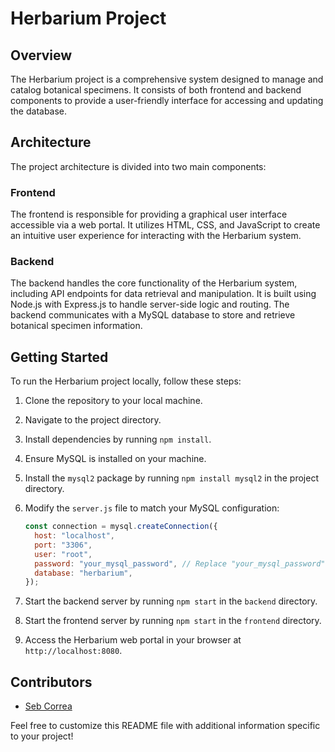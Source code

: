# Herbarium Project

## Overview

The Herbarium project is a comprehensive system designed to manage and catalog botanical specimens. It consists of both frontend and backend components to provide a user-friendly interface for accessing and updating the database.

## Architecture

The project architecture is divided into two main components:

### Frontend

The frontend is responsible for providing a graphical user interface accessible via a web portal. It utilizes HTML, CSS, and JavaScript to create an intuitive user experience for interacting with the Herbarium system.

### Backend

The backend handles the core functionality of the Herbarium system, including API endpoints for data retrieval and manipulation. It is built using Node.js with Express.js to handle server-side logic and routing. The backend communicates with a MySQL database to store and retrieve botanical specimen information.

## Getting Started

To run the Herbarium project locally, follow these steps:

1. Clone the repository to your local machine.
2. Navigate to the project directory.
3. Install dependencies by running `npm install`.
4. Ensure MySQL is installed on your machine.
5. Install the `mysql2` package by running `npm install mysql2` in the project directory.
6. Modify the `server.js` file to match your MySQL configuration:

   ```javascript
   const connection = mysql.createConnection({
     host: "localhost",
     port: "3306",
     user: "root",
     password: "your_mysql_password", // Replace "your_mysql_password" with your actual MySQL native password
     database: "herbarium",
   });
   ```

7. Start the backend server by running `npm start` in the `backend` directory.
8. Start the frontend server by running `npm start` in the `frontend` directory.
9. Access the Herbarium web portal in your browser at `http://localhost:8080`.

## Contributors

- [Seb Correa](https://github.com/sebcopixl)

Feel free to customize this README file with additional information specific to your project!
